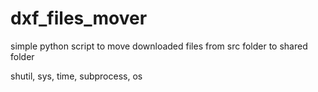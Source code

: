 # dxf_files_mover
simple python script to move downloaded files from src folder to shared folder 

shutil, sys, time, subprocess, os
